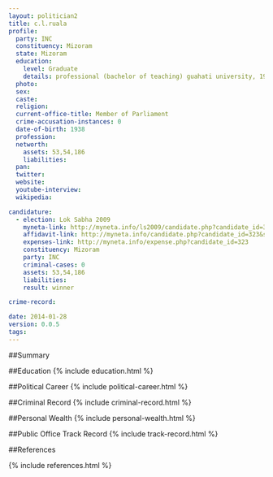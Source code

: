 ```yaml
---
layout: politician2
title: c.l.ruala
profile: 
  party: INC
  constituency: Mizoram
  state: Mizoram
  education: 
    level: Graduate
    details: professional (bachelor of teaching) guahati university, 1967
  photo: 
  sex: 
  caste: 
  religion: 
  current-office-title: Member of Parliament
  crime-accusation-instances: 0
  date-of-birth: 1938
  profession: 
  networth: 
    assets: 53,54,186
    liabilities: 
  pan: 
  twitter: 
  website: 
  youtube-interview: 
  wikipedia: 

candidature: 
  - election: Lok Sabha 2009
    myneta-link: http://myneta.info/ls2009/candidate.php?candidate_id=323
    affidavit-link: http://myneta.info/candidate.php?candidate_id=323&scan=original
    expenses-link: http://myneta.info/expense.php?candidate_id=323
    constituency: Mizoram 
    party: INC
    criminal-cases: 0
    assets: 53,54,186
    liabilities: 
    result: winner 

crime-record: 

date: 2014-01-28
version: 0.0.5
tags: 
---
```

##Summary


##Education
{% include education.html %}


##Political Career
{% include political-career.html %}


##Criminal Record
{% include criminal-record.html %}


##Personal Wealth
{% include personal-wealth.html %}


##Public Office Track Record
{% include track-record.html %}


##References


{% include references.html %}